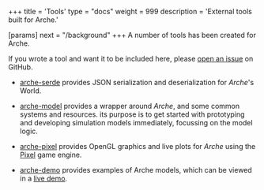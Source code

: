 +++
title = 'Tools'
type = "docs"
weight = 999
description = 'External tools built for Arche.'

[params]
next = "/background"
+++
A number of tools has been created for Arche.

If you wrote a tool and want it to be included here, please [open an issue](https://github.com/mlange-42/arche/issues/new) on GitHub.


* [arche-serde](https://github.com/mlange-42/arche-serde) provides JSON serialization and deserialization for *Arche*'s World.

* [arche-model](https://github.com/mlange-42/arche-model) provides a wrapper around *Arche*, and some common systems and resources.
its purpose is to get started with prototyping and developing simulation models immediately, focussing on the model logic.

* [arche-pixel](https://github.com/mlange-42/arche-pixel) provides OpenGL graphics and live plots for *Arche* using the [Pixel](https://github.com/gopxl/pixel) game engine.

* [arche-demo](https://github.com/mlange-42/arche-demo) provides examples of Arche models, which can be viewed in a [live demo](https://mlange-42.github.io/arche-demo/).

